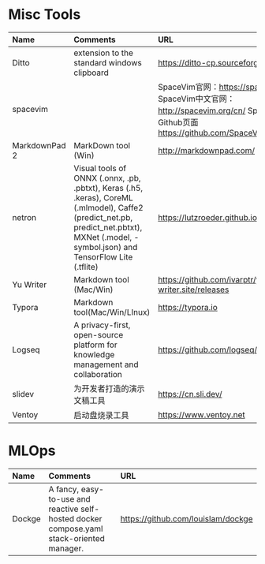 # Misc Tools

| Name | Comments | URL   |
| :--- | :----    | :---- |
| Ditto | extension to the standard windows clipboard | https://ditto-cp.sourceforge.io/ |
| spacevim| | SpaceVim官网：https://spacevim.org/ SpaceVim中文官网：http://spacevim.org/cn/ SpaceVim的Github页面 https://github.com/SpaceVim/SpaceVim|
| MarkdownPad 2 | MarkDown tool (Win)| http://markdownpad.com/ |
| netron | Visual tools of ONNX (.onnx, .pb, .pbtxt), Keras (.h5, .keras), CoreML (.mlmodel), Caffe2 (predict_net.pb, predict_net.pbtxt), MXNet (.model, -symbol.json) and TensorFlow Lite (.tflite) | https://lutzroeder.github.io/netron/ |
| Yu Writer | Markdown tool (Mac/Win) | https://github.com/ivarptr/yu-writer.site/releases |
| Typora | Markdown tool(Mac/Win/LInux) | https://typora.io |
| Logseq | A privacy-first, open-source platform for knowledge management and collaboration |https://github.com/logseq/logseq|
| slidev | 为开发者打造的演示文稿工具 | https://cn.sli.dev/|
| Ventoy | 启动盘烧录工具 | https://www.ventoy.net |

# MLOps
| Name | Comments | URL   |
| :--- | :----    | :---- |
|Dockge | A fancy, easy-to-use and reactive self-hosted docker compose.yaml stack-oriented manager. | https://github.com/louislam/dockge | 
